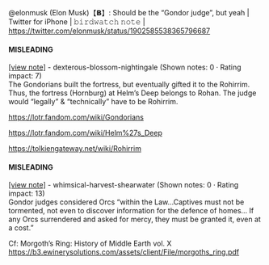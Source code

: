 @elonmusk (Elon Musk)【𝗕】: Should be the “Gondor judge”, but yeah | Twitter for iPhone | 𝚋𝚒𝚛𝚍𝚠𝚊𝚝𝚌𝚑 𝚗𝚘𝚝𝚎 | https://twitter.com/elonmusk/status/1902585538365796687

#### MISLEADING

[[view note]](https://x.com/i/birdwatch/n/1902689372417196142) - dexterous-blossom-nightingale (Shown notes: 0 · Rating impact: 7)\
The Gondorians built the fortress, but eventually gifted it to the Rohirrim. Thus, the fortress (Hornburg) at Helm’s Deep belongs to Rohan. The judge would “legally” & “technically” have to be Rohirrim. 


https://lotr.fandom.com/wiki/Gondorians

https://lotr.fandom.com/wiki/Helm%27s_Deep

https://tolkiengateway.net/wiki/Rohirrim

#### MISLEADING

[[view note]](https://x.com/i/birdwatch/n/1902680338221907997) - whimsical-harvest-shearwater (Shown notes: 0 · Rating impact: 13)\
Gondor judges considered Orcs “within the Law…Captives must not be tormented, not even to discover information for the defence of homes… If any Orcs surrendered and asked for mercy, they must be granted it, even at a cost.”

Cf: Morgoth’s Ring: History of Middle Earth vol. X
https://b3.ewinerysolutions.com/assets/client/File/morgoths_ring.pdf
